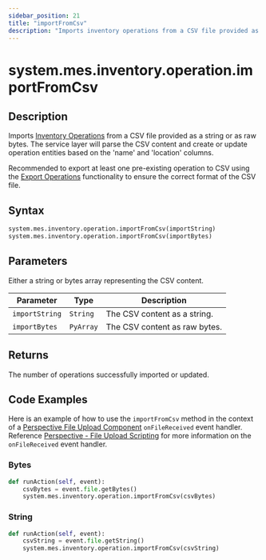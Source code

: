 ```yaml
---
sidebar_position: 21
title: "importFromCsv"
description: "Imports inventory operations from a CSV file provided as a string or as raw bytes"
---
```


# system.mes.inventory.operation.importFromCsv

## Description

Imports [Inventory Operations](../../data-model/inventory-operation-model/inventory-operation) from a CSV file provided as a string or as raw bytes. 
The service layer will parse the CSV content and create or update operation entities based on the 'name' and 'location' 
columns.

Recommended to export at least one pre-existing operation to CSV using the [Export Operations](export-as-csv.md)
functionality to ensure the correct format of the CSV file.

## Syntax

```python
system.mes.inventory.operation.importFromCsv(importString)
system.mes.inventory.operation.importFromCsv(importBytes)
```

## Parameters

Either a string or bytes array representing the CSV content. 

| Parameter          | Type     | Description                                                   |
| ------------------ |----------| ------------------------------------------------------------- |
| `importString`     | `String` | The CSV content as a string.                                  |
| `importBytes`      | `PyArray` | The CSV content as raw bytes.                                 |

## Returns

The number of operations successfully imported or updated.

## Code Examples

Here is an example of how to use the `importFromCsv` method in the context of a [Perspective File Upload Component](https://www.docs.inductiveautomation.com/docs/8.1/appendix/components/perspective-components/perspective-input-palette/perspective-file-upload)
`onFileReceived` event handler. Reference [Perspective - File Upload Scripting](https://www.docs.inductiveautomation.com/docs/8.1/appendix/components/perspective-components/perspective-input-palette/perspective-file-upload/perspective-file-upload-scripting)
for more information on the `onFileReceived` event handler.

### Bytes
```python
def runAction(self, event):
	csvBytes = event.file.getBytes()
	system.mes.inventory.operation.importFromCsv(csvBytes)
```

### String
```python
def runAction(self, event):
	csvString = event.file.getString()
	system.mes.inventory.operation.importFromCsv(csvString)
```
